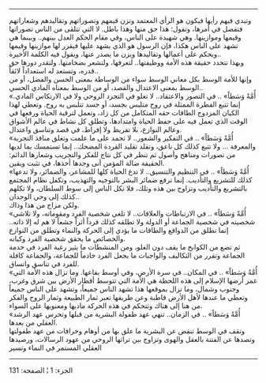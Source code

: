 ------------------------------------------------------------------------

وتبدي فيهم رأيها فيكون هو الرأي المعتمد وتزن قيمهم وتصوراتهم وتقاليدهم
وشعاراتهم فتفصل في أمرها، وتقول: هذا حق منها وهذا باطل. لا التي تتلقى من
الناس تصوراتها وقيمها وموازينها. وهي شهيدة على الناس، وفي مقام الحكم
العدل بينهم.. وبينما هي تشهد على الناس هكذا، فإن الرسول هو الذي يشهد
عليها فيقرر لها موازينها وقيمها ويحكم على أعمالها وتقاليدها ويزن ما يصدر
عنها، ويقول فيه الكلمة الأخيرة..  
وبهذا تتحدد حقيقة هذه الأمة ووظيفتها.. لتعرفها، ولتشعر بضخامتها. ولتقدر
دورها حق قدره، وتستعد له استعداداً لائقاً..  
وإنها للأمة الوسط بكل معاني الوسط سواء من الوساطة بمعنى الحسن والفضل، أو
من الوسط بمعنى الاعتدال والقصد، أو من الوسط بمعناه المادي الحسي..  
«أُمَّةً وَسَطاً» .. في التصور والاعتقاد.. لا تغلو في التجرد الروحي ولا في
الارتكاس المادي. إنما تتبع الفطرة الممثلة في روح متلبس بجسد، أو جسد
تتلبس به روح. وتعطي لهذا الكيان المزدوج الطاقات حقه المتكامل من كل زاد،
وتعمل لترقية الحياة ورفعها في الوقت الذي تعمل فيه على حفظ الحياة
وامتدادها، وتطلق كل نشاط في عالم الأشواق وعالم النوازع، بلا تفريط ولا
إفراط، في قصد وتناسق واعتدال.  
«أُمَّةً وَسَطاً» .. في التفكير والشعور.. لا تجمد على ما علمت وتغلق منافذ
التجربة والمعرفة ... ولا تتبع كذلك كل ناعق، وتقلد تقليد القردة المضحك..
إنما تستمسك بما لديها من تصورات ومناهج وأصول ثم تنظر في كل نتاج للفكر
والتجريب وشعارها الدائم: الحقيقة ضالة المؤمن أنى وجدها أخذها، في تثبت
ويقين.  
«أُمَّةً وَسَطاً» .. في التنظيم والتنسيق.. لا تدع الحياة كلها للمشاعر،
والضمائر، ولا تدعها كذلك للتشريع والتأديب. إنما ترفع ضمائر البشر
بالتوجيه والتهذيب، وتكفل نظام المجتمع بالتشريع والتأديب وتزاوج بين هذه
وتلك، فلا تكل الناس إلى سوط السلطان، ولا تكلهم كذلك إلى وحي الوجدان..  
ولكن مزاج من هذا وذاك.  
«أُمَّةً وَسَطاً» .. في الارتباطات والعلاقات.. لا تلغي شخصية الفرد ومقوماته،
ولا تلاشي شخصيته في شخصية الجماعة أو الدولة ولا تطلقه كذلك فرداً أثراً
جشعاً لا هم له إلا ذاته.. إنما تطلق من الدوافع والطاقات ما يؤدي إلى
الحركة والنماء وتطلق من النوازع والخصائص ما يحقق شخصية الفرد وكيانه.  
ثم تضع من الكوابح ما يقف دون الغلو، ومن المنشطات ما يثير رغبة الفرد في
خدمة الجماعة وتقرر من التكاليف والواجبات ما يجعل الفرد خادماً للجماعة،
والجماعة كافلة للفرد في تناسق واتساق.  
«أُمَّةً وَسَطاً» .. في المكان.. في سرة الأرض، وفي أوسط بقاعها. وما تزال هذه
الأمة التي غمر أرضها الإسلام إلى هذه اللحظة هي الأمة التي تتوسط أقطار
الأرض بين شرق وغرب، وجنوب وشمال، وما تزال بموقعها هذا تشهد الناس جميعاً،
وتشهد على الناس جميعاً وتعطي ما عندها لأهل الأرض قاطبة وعن طريقها تعبر
ثمار الطبيعة وثمار الروح والفكر من هنا إلى هناك وتتحكم في هذه الحركة
ماديها ومعنويها على السواء.  
«أُمَّةً وَسَطاً» .. في الزمان.. تنهي عهد طفولة البشرية من قبلها وتحرس عهد
الرشد العقلي من بعدها.  
وتقف في الوسط تنفض عن البشرية ما علق بها من أوهام وخرافات من عهد طفولتها
وتصدها عن الفتنة بالعقل والهوى وتزاوج بين تراثها الروحي من عهود
الرسالات، ورصيدها العقلي المستمر في النماء وتسير

------------------------------------------------------------------------

الجزء: 1 ¦ الصفحة: 131
